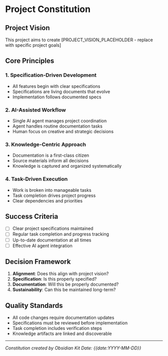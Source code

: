 # Project Constitution

## Project Vision
This project aims to create [PROJECT_VISION_PLACEHOLDER - replace with specific project goals]

## Core Principles

### 1. Specification-Driven Development
- All features begin with clear specifications
- Specifications are living documents that evolve
- Implementation follows documented specs

### 2. AI-Assisted Workflow
- Single AI agent manages project coordination
- Agent handles routine documentation tasks
- Human focus on creative and strategic decisions

### 3. Knowledge-Centric Approach
- Documentation is a first-class citizen
- Source materials inform all decisions
- Knowledge is captured and organized systematically

### 4. Task-Driven Execution
- Work is broken into manageable tasks
- Task completion drives project progress
- Clear dependencies and priorities

## Success Criteria
- [ ] Clear project specifications maintained
- [ ] Regular task completion and progress tracking
- [ ] Up-to-date documentation at all times
- [ ] Effective AI agent integration

## Decision Framework
1. **Alignment**: Does this align with project vision?
2. **Specification**: Is this properly specified?
3. **Documentation**: Will this be properly documented?
4. **Sustainability**: Can this be maintained long-term?

## Quality Standards
- All code changes require documentation updates
- Specifications must be reviewed before implementation
- Task completion includes verification steps
- Knowledge artifacts are linked and discoverable

---

*Constitution created by Obsidian Kit*
*Date: {{date:YYYY-MM-DD}}*